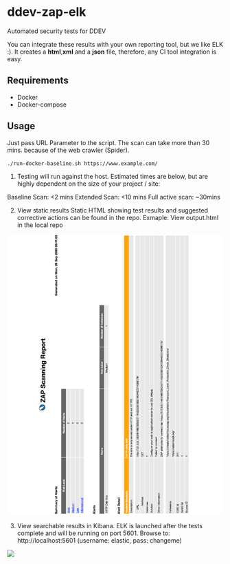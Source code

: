 # ddev-zap-elk

Automated security tests for DDEV

You can integrate these results with your own reporting tool, but we like ELK :). 
It creates a **html**,**xml** and a **json** file, therefore, any CI tool integration is easy.


## Requirements

* Docker
* Docker-compose


## Usage

Just pass URL Parameter to the script. The scan can take more than 30 mins. because of the web crawler (Spider).

```shell
./run-docker-baseline.sh https://www.example.com/
```

1) Testing will run against the host. Estimated times are below, but are highly dependent on the size of your project / site:

Baseline Scan: <2 mins
Extended Scan: <10 mins
Full active scan: ~30mins

2) View static results
Static HTML showing test results and suggested corrective actions can be found in the repo. Exmaple: View output.html in the local repo

<img src="zap-scan-results.pdf?raw=true" width="1080px">

3) View searchable results in Kibana. ELK is launched after the tests complete and will be running on port 5601. Browse to: http://localhost:5601  (username: elastic, pass: changeme)

<img src="zap-proxy.gif?raw=true" width="1080px">
